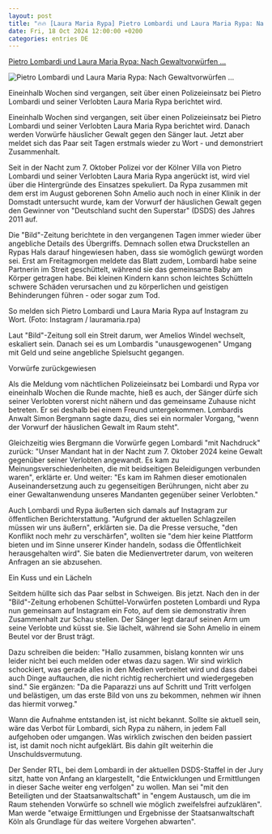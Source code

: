 ```yaml
---
layout: post
title: "🔥🔥 [Laura Maria Rypa] Pietro Lombardi und Laura Maria Rypa: Nach Gewaltvorwürfen ..."
date: Fri, 18 Oct 2024 12:00:00 +0200
categories: entries DE
---
```

[Pietro Lombardi und Laura Maria Rypa: Nach Gewaltvorwürfen ...](https://www.n-tv.de/leute/Pietro-Lombardi-und-Laura-Maria-Rypa-Nach-Gewaltvorwuerfen-posten-sie-Liebesfoto-und-Statement-article25300042.html)

![Pietro Lombardi und Laura Maria Rypa: Nach Gewaltvorwürfen ...](https://bilder4.n-tv.de/img/incoming/crop25300043/3001323410-cImg_16_9-w1200/laurapietro4.jpg)

Eineinhalb Wochen sind vergangen, seit über einen Polizeieinsatz bei Pietro Lombardi und seiner Verlobten Laura Maria Rypa berichtet wird.

Eineinhalb Wochen sind vergangen, seit über einen Polizeieinsatz bei Pietro Lombardi und seiner Verlobten Laura Maria Rypa berichtet wird. Danach werden Vorwürfe häuslicher Gewalt gegen den Sänger laut. Jetzt aber meldet sich das Paar seit Tagen erstmals wieder zu Wort - und demonstriert Zusammenhalt.

Seit in der Nacht zum 7. Oktober Polizei vor der Kölner Villa von Pietro Lombardi und seiner Verlobten Laura Maria Rypa angerückt ist, wird viel über die Hintergründe des Einsatzes spekuliert. Da Rypa zusammen mit dem erst im August geborenen Sohn Amelio auch noch in einer Klinik in der Domstadt untersucht wurde, kam der Vorwurf der häuslichen Gewalt gegen den Gewinner von "Deutschland sucht den Superstar" (DSDS) des Jahres 2011 auf.

Die "Bild"-Zeitung berichtete in den vergangenen Tagen immer wieder über angebliche Details des Übergriffs. Demnach sollen etwa Druckstellen an Rypas Hals darauf hingewiesen haben, dass sie womöglich gewürgt worden sei. Erst am Freitagmorgen meldete das Blatt zudem, Lombardi habe seine Partnerin im Streit geschüttelt, während sie das gemeinsame Baby am Körper getragen habe. Bei kleinen Kindern kann schon leichtes Schütteln schwere Schäden verursachen und zu körperlichen und geistigen Behinderungen führen - oder sogar zum Tod.

So melden sich Pietro Lombardi und Laura Maria Rypa auf Instagram zu Wort. (Foto: Instagram / lauramaria.rpa)

Laut "Bild"-Zeitung soll ein Streit darum, wer Amelios Windel wechselt, eskaliert sein. Danach sei es um Lombardis "unausgewogenen" Umgang mit Geld und seine angebliche Spielsucht gegangen.

Vorwürfe zurückgewiesen

Als die Meldung vom nächtlichen Polizeieinsatz bei Lombardi und Rypa vor eineinhalb Wochen die Runde machte, hieß es auch, der Sänger dürfe sich seiner Verlobten vorerst nicht nähern und das gemeinsame Zuhause nicht betreten. Er sei deshalb bei einem Freund untergekommen. Lombardis Anwalt Simon Bergmann sagte dazu, dies sei ein normaler Vorgang, "wenn der Vorwurf der häuslichen Gewalt im Raum steht".

Gleichzeitig wies Bergmann die Vorwürfe gegen Lombardi "mit Nachdruck" zurück: "Unser Mandant hat in der Nacht zum 7. Oktober 2024 keine Gewalt gegenüber seiner Verlobten angewandt. Es kam zu Meinungsverschiedenheiten, die mit beidseitigen Beleidigungen verbunden waren", erklärte er. Und weiter: "Es kam im Rahmen dieser emotionalen Auseinandersetzung auch zu gegenseitigen Berührungen, nicht aber zu einer Gewaltanwendung unseres Mandanten gegenüber seiner Verlobten."

Auch Lombardi und Rypa äußerten sich damals auf Instagram zur öffentlichen Berichterstattung. "Aufgrund der aktuellen Schlagzeilen müssen wir uns äußern", erklärten sie. Da die Presse versuche, "den Konflikt noch mehr zu verschärfen", wollten sie "dem hier keine Plattform bieten und im Sinne unserer Kinder handeln, sodass die Öffentlichkeit herausgehalten wird". Sie baten die Medienvertreter darum, von weiteren Anfragen an sie abzusehen.

Ein Kuss und ein Lächeln

Seitdem hüllte sich das Paar selbst in Schweigen. Bis jetzt. Nach den in der "Bild"-Zeitung erhobenen Schüttel-Vorwürfen posteten Lombardi und Rypa nun gemeinsam auf Instagram ein Foto, auf dem sie demonstrativ ihren Zusammenhalt zur Schau stellen. Der Sänger legt darauf seinen Arm um seine Verlobte und küsst sie. Sie lächelt, während sie Sohn Amelio in einem Beutel vor der Brust trägt.

Dazu schreiben die beiden: "Hallo zusammen, bislang konnten wir uns leider nicht bei euch melden oder etwas dazu sagen. Wir sind wirklich schockiert, was gerade alles in den Medien verbreitet wird und dass dabei auch Dinge auftauchen, die nicht richtig recherchiert und wiedergegeben sind." Sie ergänzen: "Da die Paparazzi uns auf Schritt und Tritt verfolgen und belästigen, um das erste Bild von uns zu bekommen, nehmen wir ihnen das hiermit vorweg."

Wann die Aufnahme entstanden ist, ist nicht bekannt. Sollte sie aktuell sein, wäre das Verbot für Lombardi, sich Rypa zu nähern, in jedem Fall aufgehoben oder umgangen. Was wirklich zwischen den beiden passiert ist, ist damit noch nicht aufgeklärt. Bis dahin gilt weiterhin die Unschuldsvermutung.

Der Sender RTL, bei dem Lombardi in der aktuellen DSDS-Staffel in der Jury sitzt, hatte von Anfang an klargestellt, "die Entwicklungen und Ermittlungen in dieser Sache weiter eng verfolgen" zu wollen. Man sei "mit den Beteiligten und der Staatsanwaltschaft" in "engem Austausch, um die im Raum stehenden Vorwürfe so schnell wie möglich zweifelsfrei aufzuklären". Man werde "etwaige Ermittlungen und Ergebnisse der Staatsanwaltschaft Köln als Grundlage für das weitere Vorgehen abwarten".

